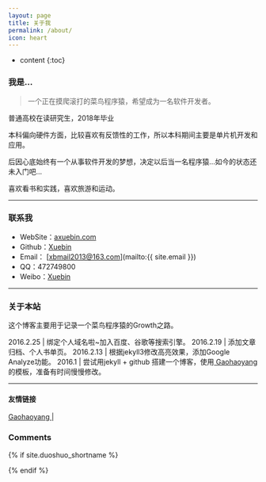 ```yaml
---
layout: page
title: 关于我
permalink: /about/
icon: heart
---
```

* content
{:toc}

### 我是...

> 一个正在摸爬滚打的菜鸟程序猿，希望成为一名软件开发者。

普通高校在读研究生，2018年毕业  

本科偏向硬件方面，比较喜欢有反馈性的工作，所以本科期间主要是单片机开发和应用。

后因心底始终有一个从事软件开发的梦想，决定以后当一名程序猿...如今的状态还未入门吧...

喜欢看书和实践，喜欢旅游和运动。

---

### 联系我

* WebSite：[axuebin.com](http://axuebin.com)
* Github：[Xuebin](http://github.com/xb9207)
* Email： [xbmail2013@163.com](mailto:{{ site.email }})
* QQ：472749800
* Weibo：[Xuebin](http://weibo.com/1743042963/)

---

### 关于本站   

这个博客主要用于记录一个菜鸟程序猿的Growth之路。

2016.2.25 | 绑定个人域名啦~加入百度、谷歌等搜索引擎。
2016.2.19 | 添加文章归档、个人书单页。
2016.2.13 | 根据jekyll3修改高亮效果，添加Google Analyze功能。
2016.1          |  尝试用jekyll + github 搭建一个博客，使用[ Gaohaoyang ](http://gaohaoyang.github.io/) 的模板，准备有时间慢慢修改。
 
---

#### 友情链接

[ Gaohaoyang ](http://gaohaoyang.github.io/) \| 


### Comments

{% if site.duoshuo_shortname %}
<!-- 多说评论框 start -->
<div class="ds-thread" data-thread-key="{{ site.url }}{{ page.url }}" data-title="{{page.title}}" data-url="{{ site.url }}{{ page.url }}"></div>
<!-- 多说评论框 end -->
{% endif %}

